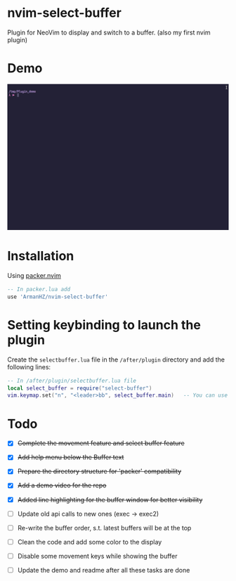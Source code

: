 # nvim-select-buffer
Plugin for NeoVim to display and switch to a buffer. (also my first nvim plugin)

# Demo
![demo](./media/plugin_demo.gif)

# Installation
Using [packer.nvim](https://github.com/wbthomason/packer.nvim)

```lua
-- In packer.lua add
use 'ArmanHZ/nvim-select-buffer'
```

# Setting keybinding to launch the plugin

Create the `selectbuffer.lua` file in the `/after/plugin` directory and add the following lines:

```lua
-- In /after/plugin/selectbuffer.lua file
local select_buffer = require("select-buffer")
vim.keymap.set("n", "<leader>bb", select_buffer.main)   -- You can use any keybinding you want
```

# Todo
- [x] ~~Complete the movement feature and select buffer feature~~
- [x] ~~Add help menu below the Buffer text~~
- [x] ~~Prepare the directory structure for 'packer' compatibility~~
- [x] ~~Add a demo video for the repo~~
- [x] ~~Added line highlighting for the buffer window for better visibility~~
- [ ] Update old api calls to new ones (exec -> exec2)
- [ ] Re-write the buffer order, s.t. latest buffers will be at the top
- [ ] Clean the code and add some color to the display
- [ ] Disable some movement keys while showing the buffer
- [ ] Update the demo and readme after all these tasks are done

